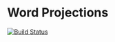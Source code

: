 Word Projections
================

[![Build Status](https://travis-ci.com/mooey5775/word_projections.svg?branch=master)](https://travis-ci.com/mooey5775/word_projections)

